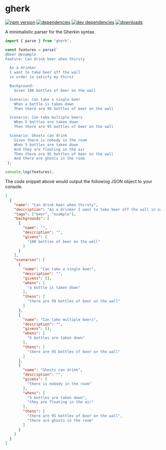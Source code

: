 # gherk
[![npm version](https://badge.fury.io/js/gherk.svg)](http://badge.fury.io/js/gherk)
[![dependencies](https://david-dm.org/bakerface/gherk.svg)](https://david-dm.org/bakerface/gherk)
[![dev dependencies](https://david-dm.org/bakerface/gherk/dev-status.svg)](https://david-dm.org/bakerface/gherk#info=devDependencies)
[![downloads](http://img.shields.io/npm/dm/gherk.svg)](https://www.npmjs.com/package/gherk)

A minimalistic parser for the Gherkin syntax.

``` typescript
import { parse } from "gherk";

const features = parse(`
@beer @example
Feature: Can drink beer when thirsty

  As a drinker
  I want to take beer off the wall
  in order to satisfy my thirst

  Background:
    Given 100 bottles of beer on the wall

  Scenario: Can take a single beer
    When a bottle is taken down
    Then there are 99 bottles of beer on the wall

  Scenario: Can take multiple beers
    When 5 bottles are taken down
    Then there are 95 bottles of beer on the wall

  Scenario: Ghosts can drink
    Given there is nobody in the room
    When 5 bottles are taken down
    And they are floating in the air
    Then there are 95 bottles of beer on the wall
    And there are ghosts in the room
`);

console.log(features);
```

The code snippet above would output the following JSON object to your console.

``` json
[
  {
    "name": "Can drink beer when thirsty",
    "description": "As a drinker I want to take beer off the wall in order to satisfy my thirst",
    "tags": ["beer", "example"],
    "backgrounds": [
      {
        "name": "",
        "description": "",
        "givens": [
          "100 bottles of beer on the wall"
        ]
      }
    ],
    "scenarios": [
      {
        "name": "Can take a single beer",
        "description": "",
        "givens": [],
        "whens": [
          "a bottle is taken down"
        ],
        "thens": [
          "there are 99 bottles of beer on the wall"
        ]
      },
      {
        "name": "Can take multiple beers",
        "description": "",
        "givens": [],
        "whens": [
          "5 bottles are taken down"
        ],
        "thens": [
          "there are 95 bottles of beer on the wall"
        ]
      },
      {
        "name": "Ghosts can drink",
        "description": "",
        "givens": [
          "there is nobody in the room"
        ],
        "whens": [
          "5 bottles are taken down",
          "they are floating in the air"
        ],
        "thens": [
          "there are 95 bottles of beer on the wall",
          "there are ghosts in the room"
        ]
      }
    ]
  }
]
```
